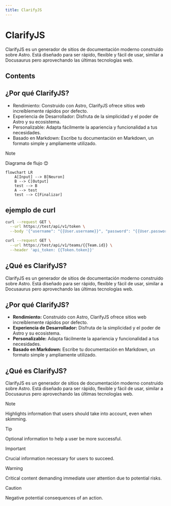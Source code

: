 ```yaml
---
title: ClarifyJS
---
```


# ClarifyJS

ClarifyJS es un generador de sitios de documentación moderno construido sobre Astro. Está diseñado para ser rápido, flexible y fácil de usar, similar a Docusaurus pero aprovechando las últimas tecnologías web.

## Contents

## ¿Por qué ClarifyJS?

- Rendimiento: Construido con Astro, ClarifyJS ofrece sitios web increíblemente rápidos por defecto.
- Experiencia de Desarrollador: Disfruta de la simplicidad y el poder de Astro y su ecosistema.
- Personalizable: Adapta fácilmente la apariencia y funcionalidad a tus necesidades.
- Basado en Markdown: Escribe tu documentación en Markdown, un formato simple y ampliamente utilizado.

> [!NOTE]  
> Diagrama de flujo 😊

```mermaid
flowchart LR
    A[Input] --> B[Neuron]
    B --> C[Output]
    test --> B
    A --> test
    test --> C[Finalizar]
```

## ejemplo de curl

```bash title="Token"
curl --request GET \
  --url https://test/api/v1/token \
  --body '{"username": "{{User.username}}", "password": "{{User.password}}"}'

```

```bash title="CURL"
curl --request GET \
  --url https://test/api/v1/teams/{{Team.id}} \
  --header 'api_token: {{Token.token}}'
```

## ¿Qué es ClarifyJS?

ClarifyJS es un generador de sitios de documentación moderno construido sobre Astro. Está diseñado para ser rápido, flexible y fácil de usar, similar a Docusaurus pero aprovechando las últimas tecnologías web.

## ¿Por qué ClarifyJS?

- **Rendimiento:** Construido con Astro, ClarifyJS ofrece sitios web increíblemente rápidos por defecto.
- **Experiencia de Desarrollador:** Disfruta de la simplicidad y el poder de Astro y su ecosistema.
- **Personalizable:** Adapta fácilmente la apariencia y funcionalidad a tus necesidades.
- **Basado en Markdown:** Escribe tu documentación en Markdown, un formato simple y ampliamente utilizado.

## ¿Qué es ClarifyJS?

ClarifyJS es un generador de sitios de documentación moderno construido sobre Astro. Está diseñado para ser rápido, flexible y fácil de usar, similar a Docusaurus pero aprovechando las últimas tecnologías web.

> [!NOTE]  
> Highlights information that users should take into account, even when skimming.

> [!TIP]
> Optional information to help a user be more successful.

> [!IMPORTANT]  
> Crucial information necessary for users to succeed.

> [!WARNING]  
> Critical content demanding immediate user attention due to potential risks.

> [!CAUTION]
> Negative potential consequences of an action.
